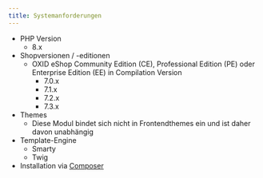 ```yaml
---
title: Systemanforderungen
---
```


* PHP Version
    * 8.x
* Shopversionen / -editionen
    * OXID eShop Community Edition (CE), Professional Edition (PE) oder Enterprise Edition (EE) in Compilation Version
        * 7.0.x
        * 7.1.x
        * 7.2.x
        * 7.3.x
* Themes
    * Diese Modul bindet sich nicht in Frontendthemes ein und ist daher davon unabhängig
* Template-Engine
    * Smarty
    * Twig
* Installation via [Composer](https://getcomposer.org)
